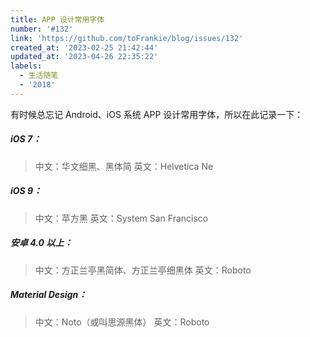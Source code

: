 ```yaml
---
title: APP 设计常用字体
number: '#132'
link: 'https://github.com/toFrankie/blog/issues/132'
created_at: '2023-02-25 21:42:44'
updated_at: '2023-04-26 22:35:22'
labels:
  - 生活随笔
  - '2018'
---
```

有时候总忘记 Android、iOS 系统 APP 设计常用字体，所以在此记录一下：

##### iOS 7：
> 中文：华文细黑、黑体简
> 英文：Helvetica Ne

##### iOS 9：
> 中文：苹方黑
> 英文：System San Francisco

##### 安卓 4.0 以上：
> 中文：方正兰亭黑简体、方正兰亭细黑体
> 英文：Roboto

##### Material Design：
> 中文：Noto（或叫思源黑体）
> 英文：Roboto
